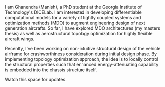 I am Ghanendra (Manish), a PhD student at the Georgia Institute of Technology's DICELab. I am interested in developing differentiable computational models for a variety of tightly coupled systems and optimization methods (MDO) to augment engineering design of next generation aircrafts. So far, I have explored MDO architectures (my masters thesis) as well as aerostructural topology optimization for highly flexible aircraft wings.

Recenlty, I've been working on non-intuitive structural design of the vehicle airframe for crashworthiness consideration during initial design phase. By implementing topology optimization approach, the idea is to locally control the structural properties such that enhanced energy-attenuating capability is embedded into the chassis structure itself. 

Watch this space for updates.
